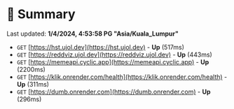 # 📖 Summary
Last updated: **1/4/2024, 4:53:58 PG "Asia/Kuala_Lumpur"**

- `GET` [https://hst.ujol.dev](https://hst.ujol.dev) - **Up** (517ms)
- `GET` [https://reddviz.ujol.dev](https://reddviz.ujol.dev) - **Up** (443ms)
- `GET` [https://memeapi.cyclic.app](https://memeapi.cyclic.app) - **Up** (2200ms)
- `GET` [https://klik.onrender.com/health](https://klik.onrender.com/health) - **Up** (311ms)
- `GET` [https://dumb.onrender.com](https://dumb.onrender.com) - **Up** (296ms)
